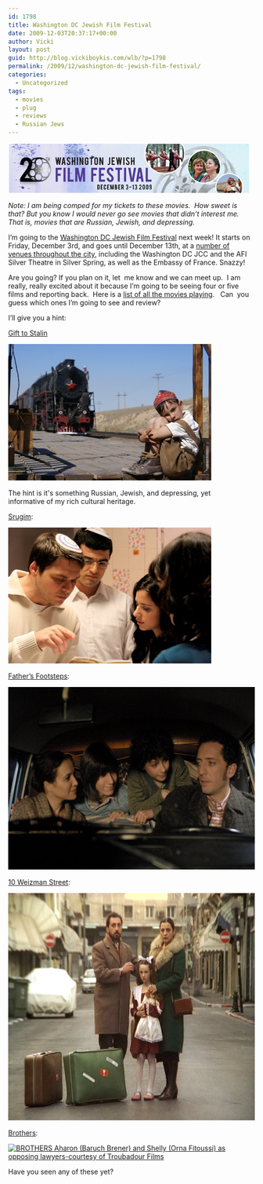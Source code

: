 ```yaml
---
id: 1798
title: Washington DC Jewish Film Festival
date: 2009-12-03T20:37:17+00:00
author: Vicki
layout: post
guid: http://blog.vickiboykis.com/wlb/?p=1798
permalink: /2009/12/washington-dc-jewish-film-festival/
categories:
  - Uncategorized
tags:
  - movies
  - plug
  - reviews
  - Russian Jews
---
```

[<img class="aligncenter size-full wp-image-1800" title="Picture 1" src="https://raw.githubusercontent.com/veekaybee/wlb/gh-pages/assets/images/2009/12/Picture-1.png" alt="Picture 1" width="494" height="101" />](https://raw.githubusercontent.com/veekaybee/wlb/gh-pages/assets/images/2009/12/Picture-1.png)

_Note: I am being comped for my tickets to these movies.  How sweet is that? But you know I would never go see movies that didn&#8217;t interest me.  That is, movies that are Russian, Jewish, and depressing._ 

I&#8217;m going to the [Washington DC Jewish Film Festival](http://washingtondcjcc.org/center-for-arts/film/WJFF/) next week! It starts on Friday, December 3rd, and goes until December 13th, at a [number of venues throughout the city](http://washingtondcjcc.org/center-for-arts/film/WJFF/venues.html), including the Washington DC JCC and the AFI Silver Theatre in Silver Spring, as well as the Embassy of France. Snazzy!

Are you going? If you plan on it, let  me know and we can meet up.  I am really, really excited about it because I&#8217;m going to be seeing four or five films and reporting back.  Here is a [list of all the movies playing](http://washingtondcjcc.org/center-for-arts/film/WJFF/films2009/).   Can  you guess which ones I&#8217;m going to see and review?

I&#8217;ll give you a hint:
  
[Gift to Stalin](http://washingtondcjcc.org/center-for-arts/film/WJFF/films2009/gift-to-stalin.html)

<div id="attachment_1799" style="width: 425px" class="wp-caption aligncenter">
  <a href="https://raw.githubusercontent.com/veekaybee/wlb/gh-pages/assets/images/2009/12/GIFT-TO-STALIN_boy-and-train-hi-res_1.JPG"><img class="size-full wp-image-1799" title="GIFT-TO-STALIN_boy-and-train-hi-res_1" src="https://raw.githubusercontent.com/veekaybee/wlb/gh-pages/assets/images/2009/12/GIFT-TO-STALIN_boy-and-train-hi-res_1.JPG" alt="GIFT-TO-STALIN_boy-and-train-hi-res_1" width="415" height="278" /></a>
  
  <p class="wp-caption-text">
    The hint is it's something Russian, Jewish, and depressing, yet informative of my rich cultural heritage.
  </p>
</div>

[Srugim](http://washingtondcjcc.org/center-for-arts/film/WJFF/films2009/srugim.html):

[<img class="aligncenter size-full wp-image-1808" title="SRUGIM-Shabbat_meal-hi-res" src="https://raw.githubusercontent.com/veekaybee/wlb/gh-pages/assets/images/2009/12/SRUGIM-Shabbat_meal-hi-res.jpg" alt="SRUGIM-Shabbat_meal-hi-res" width="415" height="277" />](https://raw.githubusercontent.com/veekaybee/wlb/gh-pages/assets/images/2009/12/SRUGIM-Shabbat_meal-hi-res.jpg)

[Father&#8217;s Footsteps](http://washingtondcjcc.org/center-for-arts/film/WJFF/films2009/fathers-footsteps.html):

<p style="text-align: center;">
  <a href="https://raw.githubusercontent.com/veekaybee/wlb/gh-pages/assets/images/2009/12/FATHERS-FOOTSTEPS-Family-in-car-courtesy-of-National-Center-for-Jewish-Film.jpg"><img class="aligncenter size-full wp-image-1809" title="FATHER'S FOOTSTEPS - Family in car-courtesy of National Center for Jewish Film" src="https://raw.githubusercontent.com/veekaybee/wlb/gh-pages/assets/images/2009/12/FATHERS-FOOTSTEPS-Family-in-car-courtesy-of-National-Center-for-Jewish-Film.jpg" alt="FATHER'S FOOTSTEPS - Family in car-courtesy of National Center for Jewish Film" width="557" height="372" /></a>
</p>

<p style="text-align: left;">
  <a href="http://washingtondcjcc.org/center-for-arts/film/WJFF/films2009/fathers-footsteps.html">10 Weizman Street</a>:
</p>

<p style="text-align: left;">
  <a href="https://raw.githubusercontent.com/veekaybee/wlb/gh-pages/assets/images/2009/12/10-WEITZMAN-STREET-Family-on-street-Courtesy-of-Go2Films.jpg"><img class="aligncenter size-full wp-image-1810" title="10 WEITZMAN STREET- Family on street Courtesy of Go2Films" src="https://raw.githubusercontent.com/veekaybee/wlb/gh-pages/assets/images/2009/12/10-WEITZMAN-STREET-Family-on-street-Courtesy-of-Go2Films.jpg" alt="10 WEITZMAN STREET- Family on street Courtesy of Go2Films" width="544" height="463" /></a><a href="http://washingtondcjcc.org/center-for-arts/film/WJFF/films2009/brothers.html"></a>
</p>

<p style="text-align: left;">
  <a href="http://washingtondcjcc.org/center-for-arts/film/WJFF/films2009/brothers.html">Brothers</a>:
</p>

<p style="text-align: left;">
  <a href="https://raw.githubusercontent.com/veekaybee/wlb/gh-pages/assets/images/2009/12/BROTHERS-Aharon-Baruch-Brener-and-Shelly-Orna-Fitoussi-as-opposing-lawyers-courtesy-of-Troubadour-Films.JPG"><img class="aligncenter size-full wp-image-1811" title="BROTHERS Aharon (Baruch Brener) and Shelly (Orna Fitoussi) as opposing lawyers-courtesy of Troubadour Films" src="https://raw.githubusercontent.com/veekaybee/wlb/gh-pages/assets/images/2009/12/BROTHERS-Aharon-Baruch-Brener-and-Shelly-Orna-Fitoussi-as-opposing-lawyers-courtesy-of-Troubadour-Films.JPG" alt="BROTHERS Aharon (Baruch Brener) and Shelly (Orna Fitoussi) as opposing lawyers-courtesy of Troubadour Films" width="614" height="408" /></a>
</p>

<p style="text-align: left;">
  Have you seen any of these yet?
</p>

<p style="text-align: left;">
  <p style="text-align: center;">